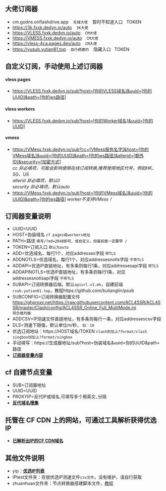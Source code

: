 ## 大佬订阅器  
- cm.godns.onflashdrive.app  &ensp;  `天城大佬` &ensp;  暂时不知道入口 &nbsp; TOKEN 
- https://3k.fxxk.dedyn.io/auto  &ensp;  `3K大佬`
- https://VLESS.fxxk.dedyn.io/auto  &ensp;  `CM大佬`
- https://VMESS.fxxk.dedyn.io/auto  &ensp;  `CM大佬`
- https://vless-4ca.pages.dev/auto  &ensp;  `CM大佬`
- https://yusub.yutian81.top    &ensp;  `自行搭建的`  &ensp;  隐藏入口 &nbsp; TOKEN
## 自定义订阅，手动使用上述订阅器
#### vless pages
- https://VLESS.fxxk.dedyn.io/sub?host=[你的VLESS域名]&uuid=[你的UUID]&path=[你的ws路径]
#### vless workers
- https://VLESS.fxxk.dedyn.io/sub?host=[你的Worker域名]&uuid=[你的UUID]
#### vmess
- https://VMess.fxxk.dedyn.io/sub?cc=[VMess服务名字]&host=[你的VMess域名]&uuid=[你的UUID]&path=[你的ws路径]&alterid=[额外ID]&security=[加密方式]  
*cc 非必填项，可能会影响使用在线订阅转换,推荐使用地区代号，例如HK、SG、US*  
*alterid 非必填项，默认0*  
*security 非必填项，默认auto*  
- https://VMess.fxxk.dedyn.io/sub?host=[你的VMess域名]&uuid=[你的UUID]&path=[你的ws路径]
*worker不支持VMess！*
## 订阅器变量说明
- UUID=UUID  
- HOST=伪装域名  `cf pages或workers地址`  
- PATH=路径  `填写/?ed=2048即可，或自定义，但最前面一定要带 / `  
- TOKEN=订阅入口  `默认为auto`  
- ADD=优选域名，每行1个，对应addresses字段  `带TLS`  
- ADDNOTLS=优选域名，每行1个，对应addressesnotls字段  `不带TLS`  
- ADDAPI=优选IP直链地址，有多条则每行1条，对应addressesapi字段  `带TLS`
- ADDAPINOTLS=优选IP直链地址，有多条则每行1条，对应addressesnotlsapi字段  `不带TLS`  
- SUBAPI=订阅转换器后端，默认`apiurl.v1.mk`，自建前端`csub.yutian81.top`，教程https://github.com/bulianglin/psub   
- SUBCONFIG=订阅转换器配置文件  
https://ghproxy.net/https://raw.githubusercontent.com/ACL4SSR/ACL4SSR/master/Clash/config/ACL4SSR_Online_Full_MultiMode.ini  
`带负载均衡`  
- ADDCSV=IP测速文件直链地址，有多条则每行一条，对应addressescsv字段  
- DLS=测速下限值，默认单位m/秒， `如：10`
- 优选订阅地址：https://HOST域名/TOKEN `clash则加上?format/clash` &ensp; `singbox则加上?format/singbox`  
- 手动填写：https://生成器地址/sub?host=伪装域名&uuid=你的UUID&path=路径
- **[订阅器变量内容](https://github.com/yutian81/freefq/blob/main/bianliang.md)**
## cf 自建节点变量
- SUB=订阅器地址  
- UUID=UUID  
- PROXYIP=反代IP或域名,可填写多个用英文`,`分隔
- **[反代域名搜集](https://github.com/yutian81/freefq/blob/main/PROXYIP.md)**
## 托管在 CF CDN 上的网站，可通过工具解析获得优选IP
- **[已解析出IP的CF CDN域名](https://github.com/yutian81/freefq/blob/main/souji/cf-domain.md)**
## 其他文件说明
- yip：**[优选IP列表](https://github.com/yutian81/freefq/blob/main/yip)**
- IPtest文件夹：存放优选IP测速文件`csv文件`，没有维护，请自行获取
- zhuanhuan文件夹：节点转换器搭建脚本文件，[教程](https://github.com/yutian81/freefq/blob/main/zhuanhuan/README.md)
